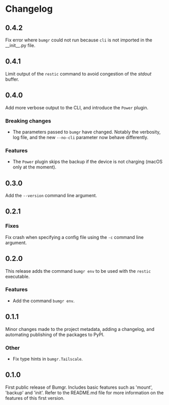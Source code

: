 # Changelog

## 0.4.2

Fix error where `bumgr` could not run because `cli` is not imported
in the \_\_init\_\_.py file.

## 0.4.1

Limit output of the `restic` command to avoid congestion of the *stdout*
buffer.

## 0.4.0

Add more verbose output to the CLI, and introduce the `Power` plugin.

### Breaking changes
- The parameters passed to `bumgr` have changed. Notably the verbosity,
log file, and the new `--no-cli` parameter now behave differently.

### Features
- The `Power` plugin skips the backup if the device is not charging
(macOS only at the moment).

## 0.3.0

Add the `--version` command line argument.

## 0.2.1

### Fixes

Fix crash when specifying a config file using the `-c` command line
argument.

## 0.2.0

This release adds the command `bumgr env` to be used with the `restic`
executable.

### Features
- Add the command `bumgr env`.

## 0.1.1

Minor changes made to the project metadata, adding a changelog, and
automating publishing of the packages to PyPI.

### Other
- Fix type hints in `bumgr.Tailscale`.

## 0.1.0

First public release of Bumgr. Includes basic features such as 'mount', 'backup'
and 'init'. Refer to the README.md file for more information on the features
of this first version.
